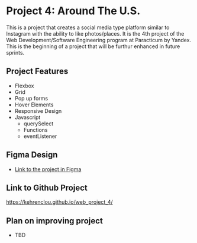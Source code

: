 # Project 4: Around The U.S.

This is a project that creates a social media type platform similar to Instagram with the ability to like photos/places. It is the 4th project of the Web Development/Software Engineering program at Paracticum by Yandex. This is the beginning of a project that will be furthur enhanced in future sprints.

## Project Features

- Flexbox
- Grid
- Pop up forms
- Hover Elements
- Responsive Design
- Javascript
  - querySelect
  - Functions
  - eventListener

## Figma Design

- [Link to the project in Figma](https://www.figma.com/file/SurN1jaeEQIhuZEDMhmWWf/Sprint-4-Around-The-U.S.-desktop-mobile?node-id=0%3A1)

## Link to Github Project

https://kehrenclou.github.io/web_project_4/

## Plan on improving project

- TBD
